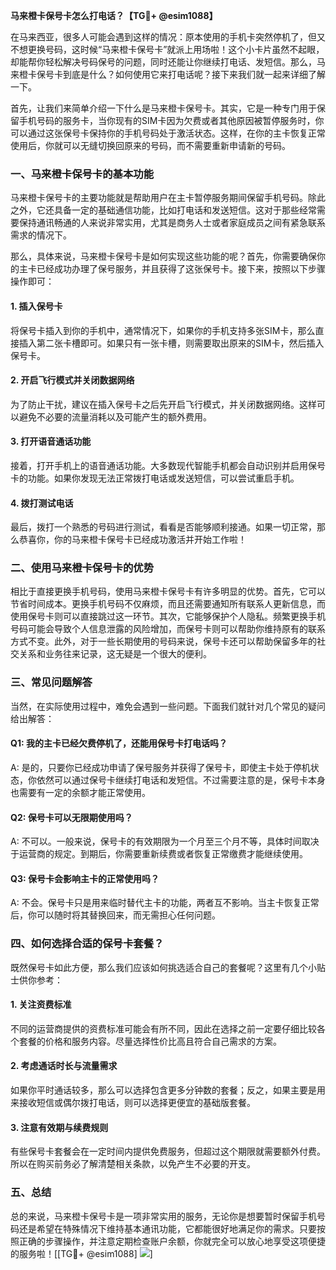 **马来橙卡保号卡怎么打电话？【TG💪+ @esim1088】**

在马来西亚，很多人可能会遇到这样的情况：原本使用的手机卡突然停机了，但又不想更换号码，这时候“马来橙卡保号卡”就派上用场啦！这个小卡片虽然不起眼，却能帮你轻松解决号码保号的问题，同时还能让你继续打电话、发短信。那么，马来橙卡保号卡到底是什么？如何使用它来打电话呢？接下来我们就一起来详细了解一下。

首先，让我们来简单介绍一下什么是马来橙卡保号卡。其实，它是一种专门用于保留手机号码的服务卡，当你现有的SIM卡因为欠费或者其他原因被暂停服务时，你可以通过这张保号卡保持你的手机号码处于激活状态。这样，在你的主卡恢复正常使用后，你就可以无缝切换回原来的号码，而不需要重新申请新的号码。

### **一、马来橙卡保号卡的基本功能**

马来橙卡保号卡的主要功能就是帮助用户在主卡暂停服务期间保留手机号码。除此之外，它还具备一定的基础通信功能，比如打电话和发送短信。这对于那些经常需要保持通讯畅通的人来说非常实用，尤其是商务人士或者家庭成员之间有紧急联系需求的情况下。

那么，具体来说，马来橙卡保号卡是如何实现这些功能的呢？首先，你需要确保你的主卡已经成功办理了保号服务，并且获得了这张保号卡。接下来，按照以下步骤操作即可：

#### **1. 插入保号卡**
将保号卡插入到你的手机中，通常情况下，如果你的手机支持多张SIM卡，那么直接插入第二张卡槽即可。如果只有一张卡槽，则需要取出原来的SIM卡，然后插入保号卡。

#### **2. 开启飞行模式并关闭数据网络**
为了防止干扰，建议在插入保号卡之后先开启飞行模式，并关闭数据网络。这样可以避免不必要的流量消耗以及可能产生的额外费用。

#### **3. 打开语音通话功能**
接着，打开手机上的语音通话功能。大多数现代智能手机都会自动识别并启用保号卡的功能。如果你发现无法正常拨打电话或发送短信，可以尝试重启手机。

#### **4. 拨打测试电话**
最后，拨打一个熟悉的号码进行测试，看看是否能够顺利接通。如果一切正常，那么恭喜你，你的马来橙卡保号卡已经成功激活并开始工作啦！

### **二、使用马来橙卡保号卡的优势**

相比于直接更换手机号码，使用马来橙卡保号卡有许多明显的优势。首先，它可以节省时间成本。更换手机号码不仅麻烦，而且还需要通知所有联系人更新信息，而使用保号卡则可以直接跳过这一环节。其次，它能够保护个人隐私。频繁更换手机号码可能会导致个人信息泄露的风险增加，而保号卡则可以帮助你维持原有的联系方式不变。此外，对于一些长期使用的号码来说，保号卡还可以帮助保留多年的社交关系和业务往来记录，这无疑是一个很大的便利。

### **三、常见问题解答**

当然，在实际使用过程中，难免会遇到一些问题。下面我们就针对几个常见的疑问给出解答：

#### **Q1: 我的主卡已经欠费停机了，还能用保号卡打电话吗？**
A: 是的，只要你已经成功申请了保号服务并获得了保号卡，即使主卡处于停机状态，你依然可以通过保号卡继续打电话和发短信。不过需要注意的是，保号卡本身也需要有一定的余额才能正常使用。

#### **Q2: 保号卡可以无限期使用吗？**
A: 不可以。一般来说，保号卡的有效期限为一个月至三个月不等，具体时间取决于运营商的规定。到期后，你需要重新续费或者恢复正常缴费才能继续使用。

#### **Q3: 保号卡会影响主卡的正常使用吗？**
A: 不会。保号卡只是用来临时替代主卡的功能，两者互不影响。当主卡恢复正常后，你可以随时将其替换回来，而无需担心任何问题。

### **四、如何选择合适的保号卡套餐？**

既然保号卡如此方便，那么我们应该如何挑选适合自己的套餐呢？这里有几个小贴士供你参考：

#### **1. 关注资费标准**
不同的运营商提供的资费标准可能会有所不同，因此在选择之前一定要仔细比较各个套餐的价格和服务内容。尽量选择性价比高且符合自己需求的方案。

#### **2. 考虑通话时长与流量需求**
如果你平时通话较多，那么可以选择包含更多分钟数的套餐；反之，如果主要是用来接收短信或偶尔拨打电话，则可以选择更便宜的基础版套餐。

#### **3. 注意有效期与续费规则**
有些保号卡套餐会在一定时间内提供免费服务，但超过这个期限就需要额外付费。所以在购买前务必了解清楚相关条款，以免产生不必要的开支。

### **五、总结**

总的来说，马来橙卡保号卡是一项非常实用的服务，无论你是想要暂时保留手机号码还是希望在特殊情况下维持基本通讯功能，它都能很好地满足你的需求。只要按照正确的步骤操作，并注意定期检查账户余额，你就完全可以放心地享受这项便捷的服务啦！[[TG💪+ @esim1088] ![](https://i.postimg.cc/4NQfJmqS/Snipaste-2025-05-13-00-14-12.png)]